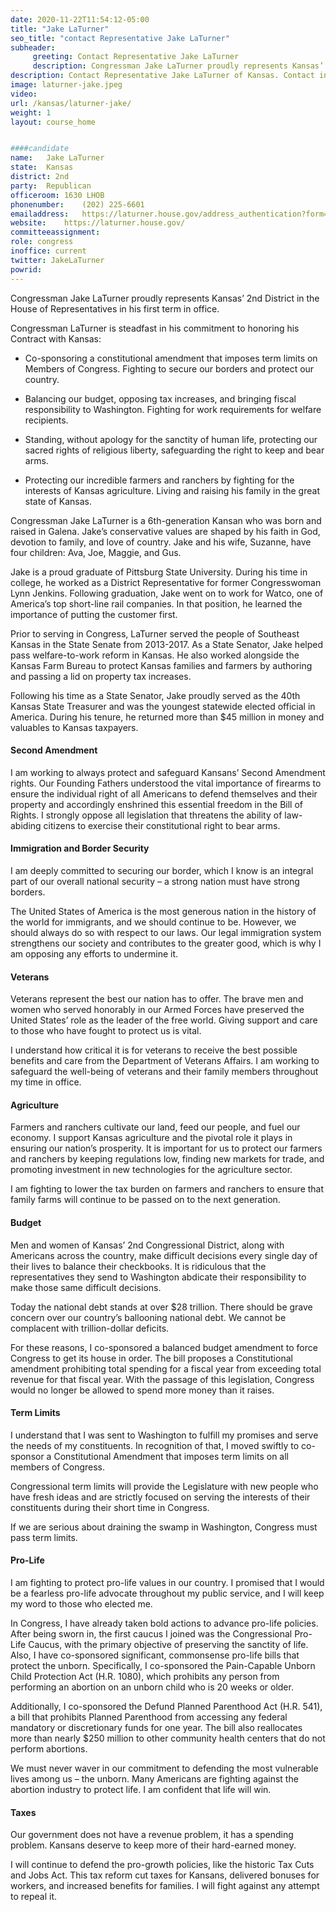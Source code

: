 ```yaml
---
date: 2020-11-22T11:54:12-05:00
title: "Jake LaTurner"
seo_title: "contact Representative Jake LaTurner"
subheader:
     greeting: Contact Representative Jake LaTurner 
     description: Congressman Jake LaTurner proudly represents Kansas’ 2nd District in the House of Representatives in his first term in office. 
description: Contact Representative Jake LaTurner of Kansas. Contact information for Jake LaTurner includes email address, phone number, and mailing address.
image: laturner-jake.jpeg
video: 
url: /kansas/laturner-jake/
weight: 1
layout: course_home


####candidate
name:	Jake LaTurner
state:	Kansas
district: 2nd
party:	Republican
officeroom:	1630 LHOB
phonenumber:	(202) 225-6601
emailaddress:	https://laturner.house.gov/address_authentication?form=/contact
website:	https://laturner.house.gov/
committeeassignment: 
role: congress
inoffice: current
twitter: JakeLaTurner
powrid: 
---
```


Congressman Jake LaTurner proudly represents Kansas’ 2nd District in the House of Representatives in his first term in office. 

Congressman LaTurner is steadfast in his commitment to honoring his Contract with Kansas:

- Co-sponsoring a constitutional amendment that imposes term limits on Members of Congress.
Fighting to secure our borders and protect our country.

- Balancing our budget, opposing tax increases, and bringing fiscal responsibility to Washington.
Fighting for work requirements for welfare recipients.

- Standing, without apology for the sanctity of human life, protecting our sacred rights of religious liberty, safeguarding the right to keep and bear arms.

- Protecting our incredible farmers and ranchers by fighting for the interests of Kansas agriculture.
Living and raising his family in the great state of Kansas.

Congressman Jake LaTurner is a 6th-generation Kansan who was born and raised in Galena. Jake’s conservative values are shaped by his faith in God, devotion to family, and love of country. Jake and his wife, Suzanne, have four children: Ava, Joe, Maggie, and Gus.

Jake is a proud graduate of Pittsburg State University. During his time in college, he worked as a District Representative for former Congresswoman Lynn Jenkins. Following graduation, Jake went on to work for Watco, one of America’s top short-line rail companies. In that position, he learned the importance of putting the customer first.

Prior to serving in Congress, LaTurner served the people of Southeast Kansas in the State Senate from 2013-2017. As a State Senator, Jake helped pass welfare-to-work reform in Kansas. He also worked alongside the Kansas Farm Bureau to protect Kansas families and farmers by authoring and passing a lid on property tax increases.

Following his time as a State Senator, Jake proudly served as the 40th Kansas State Treasurer and was the youngest statewide elected official in America. During his tenure, he returned more than $45 million in money and valuables to Kansas taxpayers.

#### Second Amendment
I am working to always protect and safeguard Kansans’ Second Amendment rights. Our Founding Fathers understood the vital importance of firearms to ensure the individual right of all Americans to defend themselves and their property and accordingly enshrined this essential freedom in the Bill of Rights. I strongly oppose all legislation that threatens the ability of law-abiding citizens to exercise their constitutional right to bear arms. 

#### Immigration and Border Security
I am deeply committed to securing our border, which I know is an integral part of our overall national security – a strong nation must have strong borders. 

The United States of America is the most generous nation in the history of the world for immigrants, and we should continue to be. However, we should always do so with respect to our laws. Our legal immigration system strengthens our society and contributes to the greater good, which is why I am opposing any efforts to undermine it. 

#### Veterans
Veterans represent the best our nation has to offer. The brave men and women who served honorably in our Armed Forces have preserved the United States’ role as the leader of the free world. Giving support and care to those who have fought to protect us is vital. 

I understand how critical it is for veterans to receive the best possible benefits and care from the Department of Veterans Affairs. I am working to safeguard the well-being of veterans and their family members throughout my time in office. 

#### Agriculture
Farmers and ranchers cultivate our land, feed our people, and fuel our economy. I support Kansas agriculture and the pivotal role it plays in ensuring our nation’s prosperity. It is important for us to protect our farmers and ranchers by keeping regulations low, finding new markets for trade, and promoting investment in new technologies for the agriculture sector. 

I am fighting to lower the tax burden on farmers and ranchers to ensure that family farms will continue to be passed on to the next generation. 


#### Budget
Men and women of Kansas’ 2nd Congressional District, along with Americans across the country, make difficult decisions every single day of their lives to balance their checkbooks. It is ridiculous that the representatives they send to Washington abdicate their responsibility to make those same difficult decisions. 

Today the national debt stands at over $28 trillion. There should be grave concern over our country’s ballooning national debt. We cannot be complacent with trillion-dollar deficits. 

For these reasons, I co-sponsored a balanced budget amendment to force Congress to get its house in order. The bill proposes a Constitutional amendment prohibiting total spending for a fiscal year from exceeding total revenue for that fiscal year. With the passage of this legislation, Congress would no longer be allowed to spend more money than it raises. 

#### Term Limits
I understand that I was sent to Washington to fulfill my promises and serve the needs of my constituents.  In recognition of that, I moved swiftly to co-sponsor a Constitutional Amendment that imposes term limits on all members of Congress. 

Congressional term limits will provide the Legislature with new people who have fresh ideas and are strictly focused on serving the interests of their constituents during their short time in Congress. 

If we are serious about draining the swamp in Washington, Congress must pass term limits.

#### Pro-Life
I am fighting to protect pro-life values in our country. I promised that I would be a fearless pro-life advocate throughout my public service, and I will keep my word to those who elected me. 

In Congress, I have already taken bold actions to advance pro-life policies. After being sworn in, the first caucus I joined was the Congressional Pro-Life Caucus, with the primary objective of preserving the sanctity of life. Also, I have co-sponsored significant, commonsense pro-life bills that protect the unborn. Specifically, I co-sponsored the Pain-Capable Unborn Child Protection Act (H.R. 1080), which prohibits any person from performing an abortion on an unborn child who is 20 weeks or older. 

Additionally, I co-sponsored the Defund Planned Parenthood Act (H.R. 541), a bill that prohibits Planned Parenthood from accessing any federal mandatory or discretionary funds for one year. The bill also reallocates more than nearly $250 million to other community health centers that do not perform abortions. 

We must never waver in our commitment to defending the most vulnerable lives among us – the unborn. Many Americans are fighting against the abortion industry to protect life. I am confident that life will win. 

#### Taxes
Our government does not have a revenue problem, it has a spending problem. Kansans deserve to keep more of their hard-earned money. 

I will continue to defend the pro-growth policies, like the historic Tax Cuts and Jobs Act. This tax reform cut taxes for Kansans, delivered bonuses for workers, and increased benefits for families. I will fight against any attempt to repeal it. 